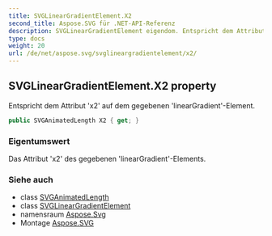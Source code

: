 ```yaml
---
title: SVGLinearGradientElement.X2
second_title: Aspose.SVG für .NET-API-Referenz
description: SVGLinearGradientElement eigendom. Entspricht dem Attribut x2 auf dem gegebenen linearGradientElement.
type: docs
weight: 20
url: /de/net/aspose.svg/svglineargradientelement/x2/
---
```

## SVGLinearGradientElement.X2 property

Entspricht dem Attribut 'x2' auf dem gegebenen 'linearGradient'-Element.

```csharp
public SVGAnimatedLength X2 { get; }
```

### Eigentumswert

Das Attribut 'x2' des gegebenen 'linearGradient'-Elements.

### Siehe auch

* class [SVGAnimatedLength](../../../aspose.svg.datatypes/svganimatedlength/)
* class [SVGLinearGradientElement](../)
* namensraum [Aspose.Svg](../../svglineargradientelement/)
* Montage [Aspose.SVG](../../../)


